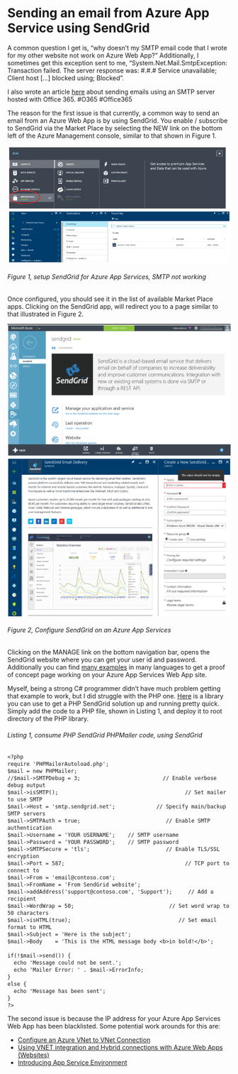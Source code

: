 # Sending an email from Azure App Service using SendGrid

A common question I get is, “why doesn’t my SMTP email code that I wrote for my other website not work on Azure Web App?”  Additionally, I sometimes get this exception sent to me, “System.Net.Mail.SmtpException: Transaction failed. The server response was: #.#.# Service unavailable; Client host [*.*.*.*] blocked using; Blocked”.

I also wrote an article [here][LINK1] about sending emails using an SMTP server hosted with Office 365.  #O365 #Office365

The reason for the first issue is that currently, a common way to send an email from an Azure Web App is by using SendGrid.  You enable / subscribe to SendGrid via the Market Place by selecting the NEW link on the bottom left of the Azure Management console, similar to that shown in Figure 1.

![setup SendGrid for Azure App Services, SMTP not working][FIGURE1]
###### Figure 1, setup SendGrid for Azure App Services, SMTP not working

Once configured, you should see it in the list of available Market Place apps.  Clicking on the SendGrid app, will redirect you to a page similar to that illustrated in Figure 2.

![Configure SendGrid on an Azure App Services][FIGURE2]
###### Figure 2, Configure SendGrid on an Azure App Services

Clicking on the MANAGE link on the bottom navigation bar, opens the SendGrid website where you can get your user id and password.  Additionally you can find [many examples][LINK2] in many languages to get a proof of concept page working on your Azure App Services Web App site. 

Myself, being a strong C# programmer didn’t have much problem getting that example to work, but I did struggle with the PHP one.  [Here][LINK3] is a library you can use to get a PHP SendGrid solution up and running pretty quick.  Simply add the code to a PHP file, shown in Listing 1, and deploy it to root directory of the PHP library.

###### Listing 1, consume PHP SendGrid PHPMailer code, using SendGrid

```
<?php
require 'PHPMailerAutoload.php';
$mail = new PHPMailer;
//$mail->SMTPDebug = 3;                          // Enable verbose debug output
$mail->isSMTP();                                        // Set mailer to use SMTP
$mail->Host = 'smtp.sendgrid.net';             // Specify main/backup SMTP servers
$mail->SMTPAuth = true;                           // Enable SMTP authentication
$mail->Username = 'YOUR USERNAME';    // SMTP username
$mail->Password = 'YOUR PASSWORD';    // SMTP password
$mail->SMTPSecure = 'tls';                        // Enable TLS/SSL encryption
$mail->Port = 587;                                      // TCP port to connect to
$mail->From = 'email@contoso.com';
$mail->FromName = 'From SendGrid website';
$mail->addAddress('support@contoso.com', 'Support');     // Add a recipient
$mail->WordWrap = 50;                              // Set word wrap to 50 characters
$mail->isHTML(true);                                  // Set email format to HTML
$mail->Subject = 'Here is the subject';
$mail->Body    = 'This is the HTML message body <b>in bold!</b>';

if(!$mail->send()) {
  echo 'Message could not be sent.';
  echo 'Mailer Error: ' . $mail->ErrorInfo;
} 
else {
  echo 'Message has been sent';
}
?>
```

The second issue is because the IP address for your Azure App Services Web App has been blacklisted.  Some potential work arounds for this are:

+ [Configure an Azure VNet to VNet Connection][LINK4]
+ [Using VNET integration and Hybrid connections with Azure Web Apps (Websites)][LINK5]
+ [Introducing App Service Environment][LINK6]

[FIGURE1]: ../images/2015/msdn-0484.png "Figure 1, setup SendGrid for Azure App Services, SMTP not working"
[FIGURE2]: ../images/2015/msdn-0485.png "Figure 2, Configure SendGrid on an Azure App Services"

[LINK1]: https://blogs.msdn.microsoft.com/benjaminperkins/2017/01/11/sending-email-from-an-azure-web-app-using-an-o365-smtp-server/
[LINK2]: https://sendgrid.com/docs/Code_Examples/index.html
[LINK3]: https://github.com/Synchro/PHPMailer/
[LINK4]: https://channel9.msdn.com/Blogs/yungchou/Try-It-Yourself-Configure-an-Azure-VNet-to-VNet-Connection
[LINK5]: http://azure.microsoft.com/blog/2014/10/30/using-vnet-or-hybrid-conn-with-websites/
[LINK6]: http://azure.microsoft.com/blog/2015/04/29/introducing-app-service-environment/
